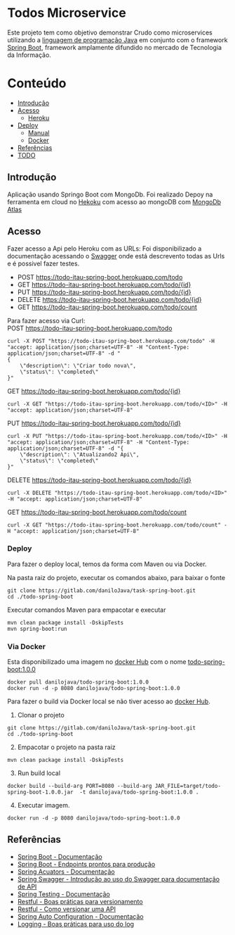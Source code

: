 # Todos Microservice 

Este projeto tem como objetivo demonstrar Crudo como microservices utilizando a [linguagem de programação Java](https://pt.wikipedia.org/wiki/Java_(linguagem_de_programa%C3%A7%C3%A3o)) em conjunto com o framework [Spring Boot](https://spring.io/projects/spring-boot), framework amplamente difundido no mercado de Tecnologia da Informação.

Conteúdo
==================

- [Introdução](#introdução)
- [Acesso](#acesso)
    - [Heroku](#heroku)  
- [Deploy](#banco-de-dados)
  - [Manual](#elasticsearch)
  - [Docker](#postgresql)
- [Referências](#referências)
- [TODO](#todo)

## Introdução

Aplicação usando Springo Boot com MongoDb. Foi realizado Depoy na ferramenta em cloud no [Hekoku](https://www.heroku.com/home) com acesso ao mongoDB com [MongoDb Atlas](https://www.mongodb.com/cloud/atlas/lp/general/try?jmp=search&utm_source=google&utm_campaign=GS_Americas_Brazil_Search_Brand_Atlas_Desktop&utm_keyword=mongodb%20atlas&utm_device=c&utm_network=g&utm_medium=cpc&utm_creative=335229503988&utm_matchtype=e&gclid=Cj0KCQjwu-HoBRD5ARIsAPIPenfnpVgpzsDfCoA2oU1KBWEp35ipXe8BEMbGE52YxpoBdYhER_I-pMAaAnfzEALw_wcB)

## Acesso

Fazer acesso a Api pelo Heroku com as URLs:
Foi disponibilizado a documentação acessando o [Swagger](https://todo-itau-spring-boot.herokuapp.com/swagger-ui.html)
onde está descrevento todas as Urls e é possivel fazer testes.
-   POST https://todo-itau-spring-boot.herokuapp.com/todo
-   GET https://todo-itau-spring-boot.herokuapp.com/todo/{id}
-   PUT https://todo-itau-spring-boot.herokuapp.com/todo/{id}
-   DELETE https://todo-itau-spring-boot.herokuapp.com/todo/{id}
-   GET https://todo-itau-spring-boot.herokuapp.com/todo/count

Para fazer acesso via Curl:<br>
POST https://todo-itau-spring-boot.herokuapp.com/todo
```shell
curl -X POST "https://todo-itau-spring-boot.herokuapp.com/todo" -H "accept: application/json;charset=UTF-8" -H "Content-Type: application/json;charset=UTF-8" -d "
{
    \"description\": \"Criar todo nova\",
    \"status\": \"completed\"
}"
```
GET https://todo-itau-spring-boot.herokuapp.com/todo/{id}

```shell
curl -X GET "https://todo-itau-spring-boot.herokuapp.com/todo/<ID>" -H "accept: application/json;charset=UTF-8"
```
PUT https://todo-itau-spring-boot.herokuapp.com/todo/{id}
```shell
curl -X PUT "https://todo-itau-spring-boot.herokuapp.com/todo/<ID>" -H "accept: application/json;charset=UTF-8" -H "Content-Type: application/json;charset=UTF-8" -d "{ 
    \"description\": \"Atualizando2 Api\",
    \"status\": \"completed\"
}"
```
DELETE https://todo-itau-spring-boot.herokuapp.com/todo/{id}
```shell
curl -X DELETE "https://todo-itau-spring-boot.herokuapp.com/todo/<ID>" -H "accept: application/json;charset=UTF-8"
```
GET https://todo-itau-spring-boot.herokuapp.com/todo/count
```shell
curl -X GET "https://todo-itau-spring-boot.herokuapp.com/todo/count" -H "accept: application/json;charset=UTF-8"
```
### Deploy

Para fazer o deploy local, temos da forma com Maven ou via Docker.

Na pasta raiz do projeto, executar os comandos abaixo, para baixar o fonte
```shell
git clone https://gitlab.com/daniloJava/task-spring-boot.git
cd ./todo-spring-boot
```
Executar comandos Maven para empacotar e executar
```shell
mvn clean package install -DskipTests
mvn spring-boot:run
```

### Via Docker
Esta disponibilizado uma imagem no [docker Hub](https://hub.docker.com/u/danilojava) com o nome [todo-spring-boot:1.0.0](https://hub.docker.com/r/danilojava/todo-spring-boot)
```shell
docker pull danilojava/todo-spring-boot:1.0.0
docker run -d -p 8080 danilojava/todo-spring-boot:1.0.0
```

Para fazer o build via Docker local se não tiver acesso ao [docker Hub](https://hub.docker.com/u/danilojava).
1. Clonar o projeto
```shell
git clone https://gitlab.com/daniloJava/task-spring-boot.git
cd ./todo-spring-boot
```
2. Empacotar o projeto na pasta raiz
```shell
mvn clean package install -DskipTests
```
3. Run build local
```shell
docker build --build-arg PORT=8080 --build-arg JAR_FILE=target/todo-spring-boot-1.0.0.jar  -t danilojava/todo-spring-boot:1.0.0 .
```
4. Executar imagem.
```shell
docker run -d -p 8080 danilojava/todo-spring-boot:1.0.0
```


## Referências

- [Spring Boot - Documentação](https://docs.spring.io/spring-boot/docs/2.0.4.RELEASE/reference/htmlsingle/)
- [Spring Boot - Endpoints prontos para produção](https://docs.spring.io/spring-boot/docs/current/reference/html/production-ready-endpoints.html)
- [Spring Acuators - Documentação](https://docs.spring.io/spring-boot/docs/2.0.x/actuator-api/html/#overview)
- [Spring Swagger - Introdução ao uso do Swagger para documentação de API](https://www.vojtechruzicka.com/documenting-spring-boot-rest-api-swagger-springfox/)
- [Spring Testing - Documentação](https://docs.spring.io/spring/docs/current/spring-framework-reference/testing.html)
- [Restful - Boas práticas para versionamento](https://www.baeldung.com/rest-versioning)
- [Restful - Como versionar uma API](https://www.javadevjournal.com/spring/rest/rest-versioning/)
- [Spring Auto Configuration - Documentação](https://docs.spring.io/spring-boot/docs/current/reference/html/boot-features-developing-auto-configuration.html)
- [Logging - Boas práticas para uso do log](http://development.wombatsecurity.com/development/2018/12/20/json-logging-for-spring-boot/)
